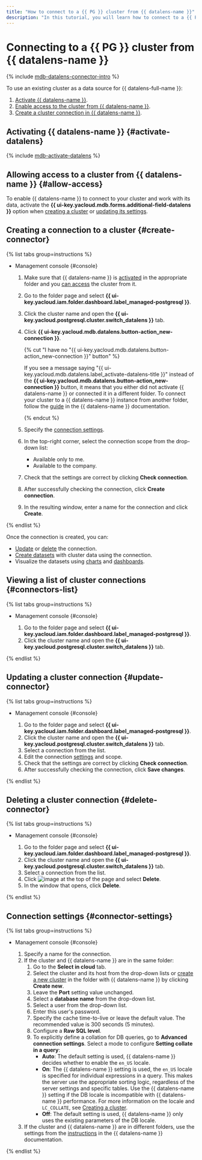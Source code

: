 ```yaml
---
title: "How to connect to a {{ PG }} cluster from {{ datalens-name }}"
description: "In this tutorial, you will learn how to connect to a {{ PG }} cluster from {{ datalens-name }}."
---
```


# Connecting to a {{ PG }} cluster from {{ datalens-name }}

{% include [mdb-datalens-connector-intro](../../_includes/mdb/datalens-connector-intro.md) %}

To use an existing cluster as a data source for {{ datalens-full-name }}:
1. [Activate {{ datalens-name }}](#activate-datalens).
1. [Enable access to the cluster from {{ datalens-name }}](#allow-access).
1. [Create a cluster connection in {{ datalens-name }}](#create-connector).

## Activating {{ datalens-name }} {#activate-datalens}

{% include [mdb-activate-datalens](../../_includes/mdb/datalens-activate.md) %}

## Allowing access to a cluster from {{ datalens-name }} {#allow-access}

To enable {{ datalens-name }} to connect to your cluster and work with its data, activate the **{{ ui-key.yacloud.mdb.forms.additional-field-datalens }}** option when [creating a cluster](cluster-create.md) or [updating its settings](update.md#change-additional-settings).

## Creating a connection to a cluster {#create-connector}

{% list tabs group=instructions %}

- Management console {#console}

   1. Make sure that {{ datalens-name }} is [activated](#activate-datalens) in the appropriate folder and you [can access](#allow-access) the cluster from it.
   1. Go to the folder page and select **{{ ui-key.yacloud.iam.folder.dashboard.label_managed-postgresql }}**.
   1. Click the cluster name and open the **{{ ui-key.yacloud.postgresql.cluster.switch_datalens }}** tab.
   1. Click **{{ ui-key.yacloud.mdb.datalens.button-action_new-connection }}**.

      {% cut "I have no "{{ ui-key.yacloud.mdb.datalens.button-action_new-connection }}" button" %}

      If you see a message saying "{{ ui-key.yacloud.mdb.datalens.label_activate-datalens-title }}" instead of the **{{ ui-key.yacloud.mdb.datalens.button-action_new-connection }}** button, it means that you either did not activate {{ datalens-name }} or connected it in a different folder. To connect your cluster to a {{ datalens-name }} instance from another folder, follow the [guide](../../datalens/operations/connection/create-postgresql.md) in the {{ datalens-name }} documentation.

      {% endcut %}

   1. Specify the [connection settings](#connector-settings).
   1. In the top-right corner, select the connection scope from the drop-down list:
      * Available only to me.
      * Available to the company.
   1. Check that the settings are correct by clicking **Check connection**.
   1. After successfully checking the connection, click **Create connection**.
   1. In the resulting window, enter a name for the connection and click **Create**.

{% endlist %}

Once the connection is created, you can:
* [Update](#update-connector) or [delete](#delete-connector) the connection.
* [Create datasets](../../datalens/concepts/dataset/index.md) with cluster data using the connection.
* Visualize the datasets using [charts](../../datalens/concepts/chart/index.md) and [dashboards](../../datalens/concepts/dashboard.md).

## Viewing a list of cluster connections {#connectors-list}

{% list tabs group=instructions %}

- Management console {#console}

   1. Go to the folder page and select **{{ ui-key.yacloud.iam.folder.dashboard.label_managed-postgresql }}**.
   1. Click the cluster name and open the **{{ ui-key.yacloud.postgresql.cluster.switch_datalens }}** tab.

{% endlist %}

## Updating a cluster connection {#update-connector}

{% list tabs group=instructions %}

- Management console {#console}

   1. Go to the folder page and select **{{ ui-key.yacloud.iam.folder.dashboard.label_managed-postgresql }}**.
   1. Click the cluster name and open the **{{ ui-key.yacloud.postgresql.cluster.switch_datalens }}** tab.
   1. Select a connection from the list.
   1. Edit the connection [settings](#connector-settings) and scope.
   1. Check that the settings are correct by clicking **Check connection**.
   1. After successfully checking the connection, click **Save changes**.

{% endlist %}

## Deleting a cluster connection {#delete-connector}

{% list tabs group=instructions %}

- Management console {#console}

   1. Go to the folder page and select **{{ ui-key.yacloud.iam.folder.dashboard.label_managed-postgresql }}**.
   1. Click the cluster name and open the **{{ ui-key.yacloud.postgresql.cluster.switch_datalens }}** tab.
   1. Select a connection from the list.
   1. Click ![image](../../_assets/console-icons/ellipsis.svg) at the top of the page and select **Delete**.
   1. In the window that opens, click **Delete**.

{% endlist %}

## Connection settings {#connector-settings}

{% list tabs group=instructions %}

- Management console {#console}

   1. Specify a name for the connection.
   1. If the cluster and {{ datalens-name }} are in the same folder:
      1. Go to the **Select in cloud** tab.
      1. Select the cluster and its host from the drop-down lists or [create a new cluster](cluster-create.md) in the folder with {{ datalens-name }} by clicking **Create new**.
      1. Leave the **Port** setting value unchanged.
      1. Select a **database name** from the drop-down list.
      1. Select a user from the drop-down list.
      1. Enter this user's password.
      1. Specify the cache time-to-live or leave the default value. The recommended value is 300 seconds (5 minutes).
      1. Configure a **Raw SQL level**.
      1. To explicitly define a collation for DB queries, go to **Advanced connection settings**. Select a mode to configure **Setting collate in a query**:
         * **Auto**: The default setting is used, {{ datalens-name }} decides whether to enable the `en_US` locale.
         * **On**: The {{ datalens-name }} setting is used, the `en_US` locale is specified for individual expressions in a query. This makes the server use the appropriate sorting logic, regardless of the server settings and specific tables. Use the {{ datalens-name }} setting if the DB locale is incompatible with {{ datalens-name }} performance. For more information on the locale and `LC_COLLATE`, see [Creating a cluster](./cluster-create.md#create-cluster).
         * **Off**: The default setting is used, {{ datalens-name }} only uses the existing parameters of the DB locale.
   1. If the cluster and {{ datalens-name }} are in different folders, use the settings from the [instructions](../../datalens/operations/connection/create-postgresql.md) in the {{ datalens-name }} documentation.

{% endlist %}